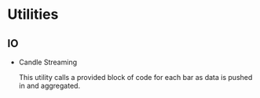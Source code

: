 # Utilities

## IO

* Candle Streaming

    This utility calls a provided block of code for each bar as data is pushed in and aggregated.
